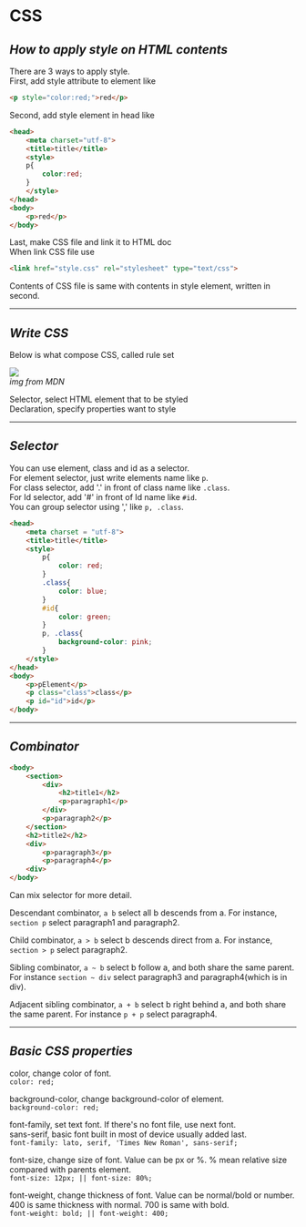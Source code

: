 # **CSS**

## *How to apply style on HTML contents*
There are 3 ways to apply style.   
First, add style attribute to element like
```html
<p style="color:red;">red</p>
```
Second, add style element in head like
```html
<head>
    <meta charset="utf-8">
    <title>title</title>
    <style>
    p{
        color:red;
    }
    </style>
</head>
<body>
    <p>red</p>
</body>
```
Last, make CSS file and link it to HTML doc   
When link CSS file use
```html
<link href="style.css" rel="stylesheet" type="text/css">
```
Contents of CSS file is same with contents in style element, written in second.

---
## *Write CSS*
Below is what compose CSS, called rule set

![](https://developer.mozilla.org/en-US/docs/Learn/Getting_started_with_the_web/CSS_basics/css-declaration-small.png)   
*img from MDN*

Selector, select HTML element that to be styled  
Declaration, specify properties want to style   

---
## *Selector*
You can use element, class and id as a selector.   
For element selector, just write elements name like ```p```.   
For class selector, add '.' in front of class name like ```.class```.   
For Id selector, add '#' in front of Id name like ```#id```.   
You can group selector using ',' like ```p, .class```.
```html
<head>
    <meta charset = "utf-8">
    <title>title</title>
    <style>
        p{
            color: red;
        }
        .class{
            color: blue;
        }
        #id{
            color: green;
        }
        p, .class{
            background-color: pink;
        }
    </style>
</head>
<body>
    <p>pElement</p>
    <p class="class">class</p>
    <p id="id">id</p>
</body>
```

---
## *Combinator*
```html
<body>
    <section>
        <div>
            <h2>title1</h2>
            <p>paragraph1</p>
        </div>
        <p>paragraph2</p>
    </section>
    <h2>title2</h2>
    <div>
        <p>paragraph3</p>
        <p>paragraph4</p>
    <div>
</body>
```
Can mix selector for more detail.   

Descendant combinator, ```a b``` select all b descends from a. For instance, ```section p``` select paragraph1 and paragraph2. 

Child combinator, ```a > b``` select b descends direct from a. For instance, ```section > p``` select paragraph2.   

Sibling combinator, ```a ~ b``` select b follow a, and both share the same parent. For instance ```section ~ div``` select paragraph3 and paragraph4(which is in div).  

Adjacent sibling combinator, ```a + b``` select b right behind a, and both share the same parent. For instance ```p + p``` select paragraph4.   

---
## *Basic CSS properties*
color, change color of font.  
```color: red;```  

background-color, change background-color of element.   
```background-color: red;```  

font-family, set text font. If there's no font file, use next font.   
sans-serif, basic font built in most of device usually added last.   
```font-family: lato, serif, 'Times New Roman', sans-serif;```   

font-size, change size of font. Value can be px or %. % mean relative size compared with parents element.   
```font-size: 12px; || font-size: 80%;```    

font-weight, change thickness of font. Value can be normal/bold or number. 400 is same thickness with normal. 700 is same with bold.   
```font-weight: bold; || font-weight: 400;```   